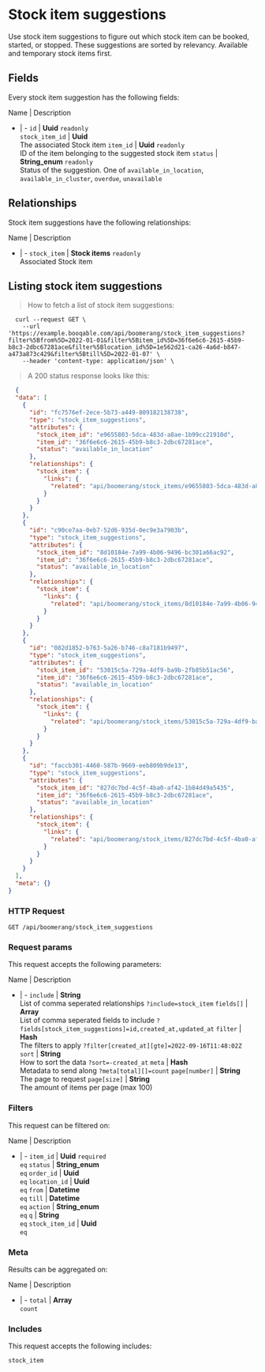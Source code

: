 # Stock item suggestions

Use stock item suggestions to figure out which stock item can be booked, started, or stopped. These suggestions are sorted by relevancy. Available and temporary stock items first.

## Fields
Every stock item suggestion has the following fields:

Name | Description
- | -
`id` | **Uuid** `readonly`<br>
`stock_item_id` | **Uuid** <br>The associated Stock item
`item_id` | **Uuid** `readonly`<br>ID of the item belonging to the suggested stock item
`status` | **String_enum** `readonly`<br>Status of the suggestion. One of `available_in_location`, `available_in_cluster`, `overdue`, `unavailable`


## Relationships
Stock item suggestions have the following relationships:

Name | Description
- | -
`stock_item` | **Stock items** `readonly`<br>Associated Stock item


## Listing stock item suggestions



> How to fetch a list of stock item suggestions:

```shell
  curl --request GET \
    --url 'https://example.booqable.com/api/boomerang/stock_item_suggestions?filter%5Bfrom%5D=2022-01-01&filter%5Bitem_id%5D=36f6e6c6-2615-45b9-b8c3-2dbc67281ace&filter%5Blocation_id%5D=1e562d21-ca26-4a6d-b847-a473a873c429&filter%5Btill%5D=2022-01-07' \
    --header 'content-type: application/json' \
```

> A 200 status response looks like this:

```json
  {
  "data": [
    {
      "id": "fc7576ef-2ece-5b73-a449-809182138738",
      "type": "stock_item_suggestions",
      "attributes": {
        "stock_item_id": "e9655803-5dca-483d-a8ae-1b99cc21910d",
        "item_id": "36f6e6c6-2615-45b9-b8c3-2dbc67281ace",
        "status": "available_in_location"
      },
      "relationships": {
        "stock_item": {
          "links": {
            "related": "api/boomerang/stock_items/e9655803-5dca-483d-a8ae-1b99cc21910d"
          }
        }
      }
    },
    {
      "id": "c90ce7aa-0eb7-52d6-935d-0ec9e3a7903b",
      "type": "stock_item_suggestions",
      "attributes": {
        "stock_item_id": "8d10184e-7a99-4b06-9496-bc301a66ac92",
        "item_id": "36f6e6c6-2615-45b9-b8c3-2dbc67281ace",
        "status": "available_in_location"
      },
      "relationships": {
        "stock_item": {
          "links": {
            "related": "api/boomerang/stock_items/8d10184e-7a99-4b06-9496-bc301a66ac92"
          }
        }
      }
    },
    {
      "id": "082d1852-b763-5a26-b746-c8a7181b9497",
      "type": "stock_item_suggestions",
      "attributes": {
        "stock_item_id": "53015c5a-729a-4df9-ba9b-2fb85b51ac56",
        "item_id": "36f6e6c6-2615-45b9-b8c3-2dbc67281ace",
        "status": "available_in_location"
      },
      "relationships": {
        "stock_item": {
          "links": {
            "related": "api/boomerang/stock_items/53015c5a-729a-4df9-ba9b-2fb85b51ac56"
          }
        }
      }
    },
    {
      "id": "faccb301-4460-587b-9669-eeb809b9de13",
      "type": "stock_item_suggestions",
      "attributes": {
        "stock_item_id": "827dc7bd-4c5f-4ba0-af42-1b84d49a5435",
        "item_id": "36f6e6c6-2615-45b9-b8c3-2dbc67281ace",
        "status": "available_in_location"
      },
      "relationships": {
        "stock_item": {
          "links": {
            "related": "api/boomerang/stock_items/827dc7bd-4c5f-4ba0-af42-1b84d49a5435"
          }
        }
      }
    }
  ],
  "meta": {}
}
```

### HTTP Request

`GET /api/boomerang/stock_item_suggestions`

### Request params

This request accepts the following parameters:

Name | Description
- | -
`include` | **String** <br>List of comma seperated relationships `?include=stock_item`
`fields[]` | **Array** <br>List of comma seperated fields to include `?fields[stock_item_suggestions]=id,created_at,updated_at`
`filter` | **Hash** <br>The filters to apply `?filter[created_at][gte]=2022-09-16T11:48:02Z`
`sort` | **String** <br>How to sort the data `?sort=-created_at`
`meta` | **Hash** <br>Metadata to send along `?meta[total][]=count`
`page[number]` | **String** <br>The page to request
`page[size]` | **String** <br>The amount of items per page (max 100)


### Filters

This request can be filtered on:

Name | Description
- | -
`item_id` | **Uuid** `required`<br>`eq`
`status` | **String_enum** <br>`eq`
`order_id` | **Uuid** <br>`eq`
`location_id` | **Uuid** <br>`eq`
`from` | **Datetime** <br>`eq`
`till` | **Datetime** <br>`eq`
`action` | **String_enum** <br>`eq`
`q` | **String** <br>`eq`
`stock_item_id` | **Uuid** <br>`eq`


### Meta

Results can be aggregated on:

Name | Description
- | -
`total` | **Array** <br>`count`


### Includes

This request accepts the following includes:

`stock_item`





